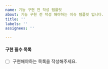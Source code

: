 ```yaml
---
name: 기능 구현 전 작성 템플릿
about: 기능 구현 전 작성 해야하는 이슈 템플릿 입니다.
title: ''
labels: ''
assignees: ''

---
```


#### 구현 필수 목록

- [ ] 구현해야하는 목록을 작성해주세요.
